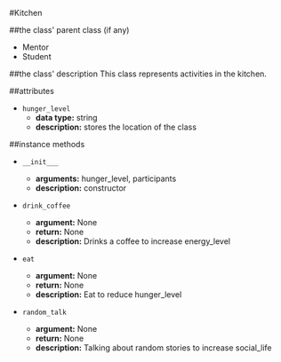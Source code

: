 #Kitchen

##the class' parent class (if any)
* Mentor
* Student

##the class' description
This class represents activities in the kitchen.

##attributes
* `hunger_level`
    * **data type:** string
    * **description:** stores the location of the class

##instance methods 
* `__init___`
    * **arguments:** hunger_level, participants
    * **description:** constructor

* `drink_coffee`
    * **argument:** None
    * **return:** None
    * **description:** Drinks a coffee to increase energy_level

* `eat`
    * **argument:** None
    * **return:** None
    * **description:** Eat to reduce hunger_level
    
* `random_talk`
    * **argument:** None
    * **return:** None
    * **description:** Talking about random stories to increase social_life
